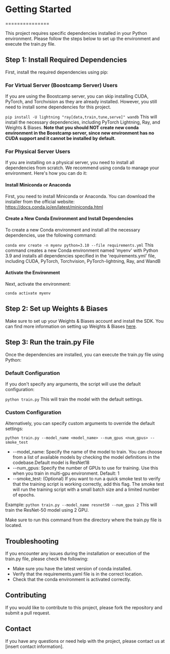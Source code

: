 # Getting Started
===============

This project requires specific dependencies installed in your Python environment. Please follow the steps below to set up the environment and execute the train.py file.

## Step 1: Install Required Dependencies
First, install the required dependencies using pip:

### For Virtual Server (Boostcamp Server) Users
If you are using the Boostcamp server, you can skip installing CUDA, PyTorch, and Torchvision as they are already installed. However, you still need to install some dependencies for this project.

```pip install -U lightning "ray[data,train,tune,serve]" wandb```
This will install the necessary dependencies, including PyTorch Lightning, Ray, and Weights & Biases. **Note that you should NOT create new conda environment in the Boostcamp server, since new environment has no CUDA support and it cannot be installed by default.**

### For Physical Server Users
If you are installing on a physical server, you need to install all dependencies from scratch. We recommend using conda to manage your environment. Here's how you can do it:

#### Install Miniconda or Anaconda
First, you need to install Miniconda or Anaconda. You can download the installer from the official website: https://docs.conda.io/en/latest/miniconda.html

#### Create a New Conda Environment and Install Dependencies
To create a new Conda environment and install all the necessary dependencies, use the following command:

```conda env create -n myenv python=3.10 --file requirements.yml```
This command creates a new Conda environment named 'myenv' with Python 3.9 and installs all dependencies specified in the 'requirements.yml' file, including CUDA, PyTorch, Torchvision, PyTorch-lightning, Ray, and WandB

#### Activate the Environment
Next, activate the environment:

```conda activate myenv```

## Step 2: Set up Weights & Biases
Make sure to set up your Weights & Biases account and install the SDK. You can find more information on setting up Weights & Biases [here](https://docs.wandb.ai/ko/quickstart).

## Step 3: Run the train.py File
Once the dependencies are installed, you can execute the train.py file using Python:

### Default Configuration
If you don't specify any arguments, the script will use the default configuration:

```python train.py```
This will train the model with the default settings.

### Custom Configuration
Alternatively, you can specify custom arguments to override the default settings:

```python train.py --model_name <model_name> --num_gpus <num_gpus> --smoke_test```
- --model_name: Specify the name of the model to train. You can choose from a list of available models by checking the model definitions in the codebase.Default model is ResNet18
- --num_gpus: Specify the number of GPUs to use for training. Use this when you train in multi-gpu environment. Default: 1
- --smoke_test: (Optional) If you want to run a quick smoke test to verify that the training script is working correctly, add this flag. The smoke test will run the training script with a small batch size and a limited number of epochs.

Example:
```python train.py --model_name resnet50 --num_gpus 2```
This will train the ResNet-50 model using 2 GPU.

Make sure to run this command from the directory where the train.py file is located.

## Troubleshooting
If you encounter any issues during the installation or execution of the train.py file, please check the following:

- Make sure you have the latest version of conda installed.
- Verify that the requirements.yaml file is in the correct location.
- Check that the conda environment is activated correctly.

## Contributing
If you would like to contribute to this project, please fork the repository and submit a pull request.

## Contact
If you have any questions or need help with the project, please contact us at [insert contact information].
